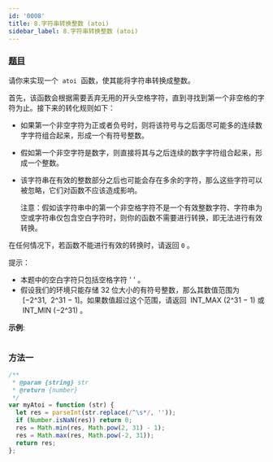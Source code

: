 ```yaml
---
id: '0008'
title: 8.字符串转换整数 (atoi)
sidebar_label: 8.字符串转换整数 (atoi)
---
```


### [题目](https://leetcode-cn.com/problems/string-to-integer-atoi/)

请你来实现一个  `atoi`  函数，使其能将字符串转换成整数。

首先，该函数会根据需要丢弃无用的开头空格字符，直到寻找到第一个非空格的字符为止。接下来的转化规则如下：

- 如果第一个非空字符为正或者负号时，则将该符号与之后面尽可能多的连续数字字符组合起来，形成一个有符号整数。
- 假如第一个非空字符是数字，则直接将其与之后连续的数字字符组合起来，形成一个整数。
- 该字符串在有效的整数部分之后也可能会存在多余的字符，那么这些字符可以被忽略，它们对函数不应该造成影响。

  注意：假如该字符串中的第一个非空格字符不是一个有效整数字符、字符串为空或字符串仅包含空白字符时，则你的函数不需要进行转换，即无法进行有效转换。

在任何情况下，若函数不能进行有效的转换时，请返回 `0` 。

提示：

- 本题中的空白字符只包括空格字符 ' ' 。
- 假设我们的环境只能存储 32 位大小的有符号整数，那么其数值范围为  [−2^31,  2^31 − 1]。如果数值超过这个范围，请返回  INT_MAX (2^31 − 1) 或  INT_MIN (−2^31) 。

**示例**:

```

```

### 方法一

```js
/**
 * @param {string} str
 * @return {number}
 */
var myAtoi = function (str) {
  let res = parseInt(str.replace(/^\s*/, ''));
  if (Number.isNaN(res)) return 0;
  res = Math.min(res, Math.pow(2, 31) - 1);
  res = Math.max(res, Math.pow(-2, 31));
  return res;
};
```
